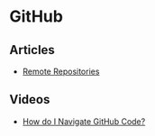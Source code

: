 # GitHub

## Articles
- [Remote Repositories](https://code.visualstudio.com/blogs/2021/06/10/remote-repositories)
## Videos
- [How do I Navigate GitHub Code?](https://www.youtube.com/watch?v=V1yvdQszBDM)